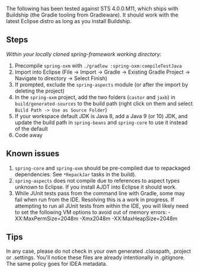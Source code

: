 The following has been tested against STS 4.0.0.M11, which ships with Buildship (the Gradle tooling from Gradleware). It should work with the latest Eclipse distro as long as you install Buildship.

## Steps

_Within your locally cloned spring-framework working directory:_

1. Precompile `spring-oxm` with `./gradlew :spring-oxm:compileTestJava`
2. Import into Eclipse (File -> Import -> Gradle -> Existing Gradle Project -> Navigate to directory -> Select Finish)
3. If prompted, exclude the `spring-aspects` module (or after the import by deleting the project)
4. In the `spring-oxm` project, add the two folders (`castor` and `jaxb`) in `build/generated-sources` to the build path (right click on them and select `Build Path -> Use as Source Folder`)
5. If your workspace default JDK is Java 8, add a Java 9 (or 10) JDK, and update the build path in `spring-beans` and `spring-core` to use it instead of the default
6. Code away

## Known issues

1. `spring-core` and `spring-oxm` should be pre-compiled due to repackaged dependencies.
See `*RepackJar` tasks in the build).
2. `spring-aspects` does not compile due to references to aspect types unknown to
Eclipse. If you install AJDT into Eclipse it should work.
3. While JUnit tests pass from the command line with Gradle, some may fail when run from
the IDE. Resolving this is a work in progress. If attempting to run all JUnit tests from within
the IDE, you will likely need to set the following VM options to avoid out of memory errors:
    -XX:MaxPermSize=2048m -Xmx2048m -XX:MaxHeapSize=2048m

## Tips

In any case, please do not check in your own generated .classpath, .project or .settings.
You'll notice these files are already intentionally in .gitignore. The same policy goes for IDEA metadata.
